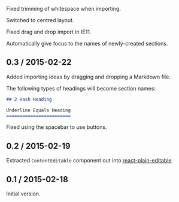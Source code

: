 Fixed trimming of whitespace when importing.

Switched to centred layout.

Fixed drag and drop import in IE11.

Automatically give focus to the names of newly-created sections.

## 0.3 / 2015-02-22

Added importing ideas by dragging and dropping a Markdown file.

The following types of headings will become section names:

```markdown
## 2 Hash Heading

Underline Equals Heading
========================
```

Fixed using the spacebar to use buttons.

## 0.2 / 2015-02-19

Extracted `ContentEditable` component out into [react-plain-editable](https://github.com/insin/react-plain-editable).

## 0.1 / 2015-02-18

Initial version.
